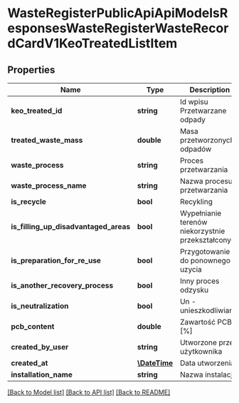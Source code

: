 # WasteRegisterPublicApiApiModelsResponsesWasteRegisterWasteRecordCardV1KeoTreatedListItem

## Properties
Name | Type | Description | Notes
------------ | ------------- | ------------- | -------------
**keo_treated_id** | **string** | Id wpisu Przetwarzane odpady | [optional] 
**treated_waste_mass** | **double** | Masa przetworzonych odpadów | [optional] 
**waste_process** | **string** | Proces przetwarzania | [optional] 
**waste_process_name** | **string** | Nazwa procesu przetwarzania | [optional] 
**is_recycle** | **bool** | Recykling | [optional] 
**is_filling_up_disadvantaged_areas** | **bool** | Wypełnianie terenów niekorzystnie przekształconych | [optional] 
**is_preparation_for_re_use** | **bool** | Przygotowanie do ponownego uzycia | [optional] 
**is_another_recovery_process** | **bool** | Inny proces odzysku | [optional] 
**is_neutralization** | **bool** | Un - unieszkodliwianie | [optional] 
**pcb_content** | **double** | Zawartość PCB [%] | [optional] 
**created_by_user** | **string** | Utworzone przez użytkownika | [optional] 
**created_at** | [**\DateTime**](\DateTime.md) | Data utworzenia | [optional] 
**installation_name** | **string** | Nazwa instalacji | [optional] 

[[Back to Model list]](../README.md#documentation-for-models) [[Back to API list]](../README.md#documentation-for-api-endpoints) [[Back to README]](../README.md)


